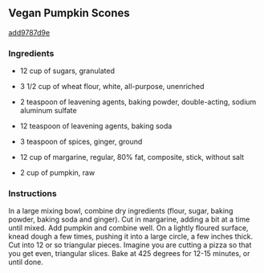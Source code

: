 ## Vegan Pumpkin Scones

[add9787d9e](http://www.food.com/recipe/vegan-pumpkin-scones-189108)

### Ingredients

 - 12 cup of sugars, granulated

 - 3 1/2 cup of wheat flour, white, all-purpose, unenriched

 - 2 teaspoon of leavening agents, baking powder, double-acting, sodium aluminum sulfate

 - 12 teaspoon of leavening agents, baking soda

 - 3 teaspoon of spices, ginger, ground

 - 12 cup of margarine, regular, 80% fat, composite, stick, without salt

 - 2 cup of pumpkin, raw

### Instructions

In a large mixing bowl, combine dry ingredients (flour, sugar, baking powder, baking soda and ginger). Cut in margarine, adding a bit at a time until mixed. Add pumpkin and combine well. On a lightly floured surface, knead dough a few times, pushing it into a large circle, a few inches thick. Cut into 12 or so triangular pieces. Imagine you are cutting a pizza so that you get even, triangular slices. Bake at 425 degrees for 12-15 minutes, or until done.